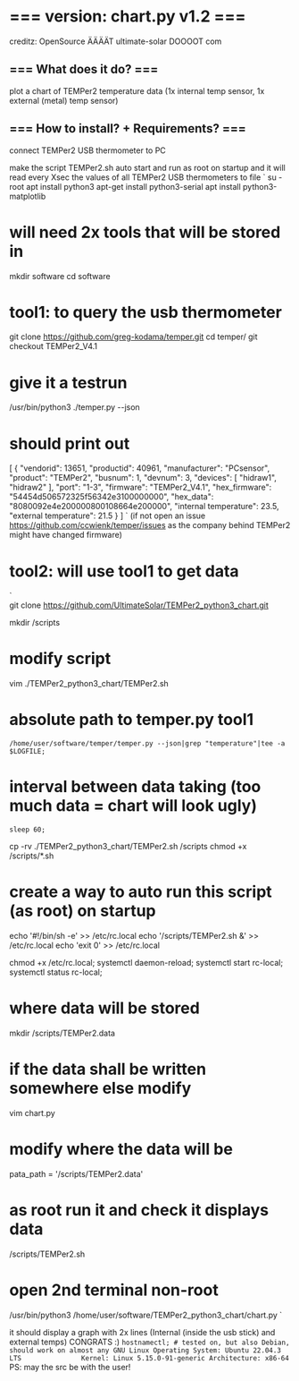 # === version: chart.py v1.2 ===
creditz: OpenSource ÄÄÄÄT ultimate-solar DOOOOT com

## === What does it do? ===

plot a chart of TEMPer2 temperature data (1x internal temp sensor, 1x external (metal) temp sensor)

## === How to install? + Requirements? ===

connect TEMPer2 USB thermometer to PC

make the script TEMPer2.sh auto start and run as root on startup
and it will read every Xsec the values of all TEMPer2 USB thermometers to file
`
su - root
apt install python3
apt-get install python3-serial
apt install python3-matplotlib

# will need 2x tools that will be stored in
mkdir software
cd software

# tool1: to query the usb thermometer
git clone https://github.com/greg-kodama/temper.git
cd temper/
git checkout TEMPer2_V4.1

# give it a testrun
/usr/bin/python3 ./temper.py --json

# should print out
[
    {
        "vendorid": 13651,
        "productid": 40961,
        "manufacturer": "PCsensor",
        "product": "TEMPer2",
        "busnum": 1,
        "devnum": 3,
        "devices": [
            "hidraw1",
            "hidraw2"
        ],
        "port": "1-3",
        "firmware": "TEMPer2_V4.1",
        "hex_firmware": "54454d506572325f56342e3100000000",
        "hex_data": "8080092e4e200000800108664e200000",
        "internal temperature": 23.5,
        "external temperature": 21.5
    }
]
`
(if not open an issue https://github.com/ccwienk/temper/issues
as the company behind TEMPer2 might have changed firmware)

# tool2: will use tool1 to get data
`  
git clone https://github.com/UltimateSolar/TEMPer2_python3_chart.git

mkdir /scripts

# modify script
vim ./TEMPer2_python3_chart/TEMPer2.sh

# absolute path to temper.py tool1
	/home/user/software/temper/temper.py --json|grep "temperature"|tee -a $LOGFILE;
# interval between data taking (too much data = chart will look ugly)
	sleep 60;

cp -rv ./TEMPer2_python3_chart/TEMPer2.sh /scripts
chmod +x /scripts/*.sh

# create a way to auto run this script (as root) on startup
echo '#!/bin/sh -e' >> /etc/rc.local
echo '/scripts/TEMPer2.sh &' >> /etc/rc.local
echo 'exit 0' >> /etc/rc.local

chmod +x /etc/rc.local;
systemctl daemon-reload;
systemctl start rc-local;
systemctl status rc-local;

# where data will be stored
mkdir /scripts/TEMPer2.data

# if the data shall be written somewhere else modify
vim chart.py
# modify where the data will be
pata_path = '/scripts/TEMPer2.data'

# as root run it and check it displays data
/scripts/TEMPer2.sh

# open 2nd terminal non-root
/usr/bin/python3 /home/user/software/TEMPer2_python3_chart/chart.py
`

it should display a graph with 2x lines (Internal (inside the usb stick) and external temps)
CONGRATS :)
`
hostnamectl; # tested on, but also Debian, should work on almost any GNU Linux
Operating System: Ubuntu 22.04.3 LTS              
          Kernel: Linux 5.15.0-91-generic
    Architecture: x86-64
`
PS: may the src be with the user!
